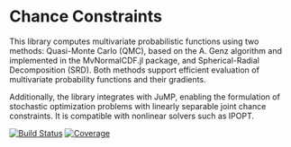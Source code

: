 # Chance Constraints

This library computes multivariate probabilistic functions using two methods: Quasi-Monte Carlo (QMC), based on the A. Genz algorithm and implemented in the MvNormalCDF.jl package, and Spherical-Radial Decomposition (SRD). Both methods support efficient evaluation of multivariate probability functions and their gradients.

Additionally, the library integrates with JuMP, enabling the formulation of stochastic optimization problems with linearly separable joint chance constraints. It is compatible with nonlinear solvers such as IPOPT.

[![Build Status](https://github.com/naouess/JointChance/actions/workflows/CI.yml/badge.svg?branch=main)](https://github.com/naouess/JointChance/actions/workflows/CI.yml?query=branch%3Amain)
[![Coverage](https://codecov.io/gh/naouess/JointChance.jl/branch/main/graph/badge.svg)](https://codecov.io/gh/naouess/JointChance.jl)
